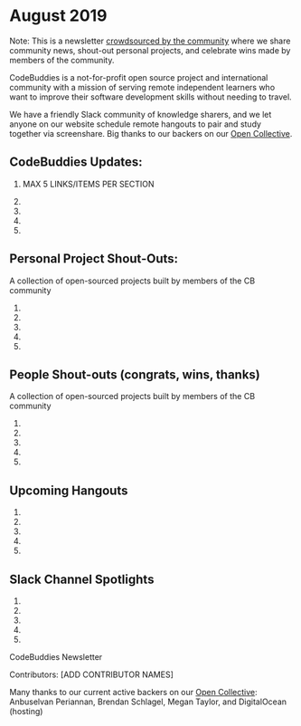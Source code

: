 # August 2019

Note: This is a newsletter [crowdsourced by the community](https://github.com/codebuddies/newsletter) where we share community news, shout-out personal projects, and celebrate wins made by members of the community. 

CodeBuddies is a not-for-profit open source project and international community with a mission of serving remote independent learners who want to improve their software development skills without needing to travel. 

We have a friendly Slack community of knowledge sharers, and we let anyone on our website schedule remote hangouts to pair and study together via screenshare. Big thanks to our backers on our [Open Collective](https://opencollective.com/codebuddies). 

## CodeBuddies Updates:

1. MAX 5 LINKS/ITEMS PER SECTION

2.

3.

4.

5.

## Personal Project Shout-Outs:
A collection of open-sourced projects built by members of the CB community

1.

2.

3.

4.

5.

## People Shout-outs (congrats, wins, thanks)
A collection of open-sourced projects built by members of the CB community

1.

2.

3.

4.

5.

## Upcoming Hangouts

1.

2.

3.

4.

5.

## Slack Channel Spotlights

1.

2.

3.

4.

5.

CodeBuddies Newsletter

Contributors: [ADD CONTRIBUTOR NAMES]

Many thanks to our current active backers on our [Open Collective](https://opencollective.com/codebuddies):
Anbuselvan Periannan, Brendan Schlagel, Megan Taylor, and DigitalOcean (hosting)

